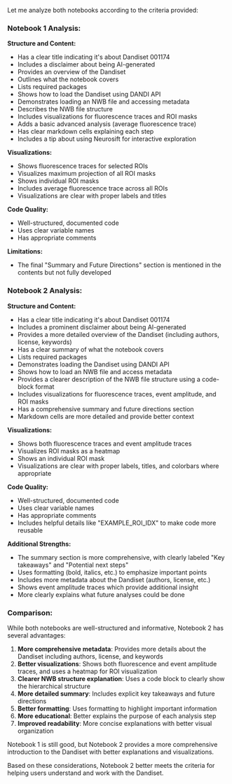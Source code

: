 Let me analyze both notebooks according to the criteria provided:

### Notebook 1 Analysis:

**Structure and Content:**
- Has a clear title indicating it's about Dandiset 001174
- Includes a disclaimer about being AI-generated
- Provides an overview of the Dandiset
- Outlines what the notebook covers
- Lists required packages
- Shows how to load the Dandiset using DANDI API
- Demonstrates loading an NWB file and accessing metadata
- Describes the NWB file structure
- Includes visualizations for fluorescence traces and ROI masks
- Adds a basic advanced analysis (average fluorescence trace)
- Has clear markdown cells explaining each step
- Includes a tip about using Neurosift for interactive exploration

**Visualizations:**
- Shows fluorescence traces for selected ROIs
- Visualizes maximum projection of all ROI masks
- Shows individual ROI masks
- Includes average fluorescence trace across all ROIs
- Visualizations are clear with proper labels and titles

**Code Quality:**
- Well-structured, documented code
- Uses clear variable names
- Has appropriate comments

**Limitations:**
- The final "Summary and Future Directions" section is mentioned in the contents but not fully developed

### Notebook 2 Analysis:

**Structure and Content:**
- Has a clear title indicating it's about Dandiset 001174
- Includes a prominent disclaimer about being AI-generated
- Provides a more detailed overview of the Dandiset (including authors, license, keywords)
- Has a clear summary of what the notebook covers
- Lists required packages
- Demonstrates loading the Dandiset using DANDI API
- Shows how to load an NWB file and access metadata
- Provides a clearer description of the NWB file structure using a code-block format
- Includes visualizations for fluorescence traces, event amplitude, and ROI masks
- Has a comprehensive summary and future directions section
- Markdown cells are more detailed and provide better context

**Visualizations:**
- Shows both fluorescence traces and event amplitude traces
- Visualizes ROI masks as a heatmap
- Shows an individual ROI mask
- Visualizations are clear with proper labels, titles, and colorbars where appropriate

**Code Quality:**
- Well-structured, documented code
- Uses clear variable names
- Has appropriate comments
- Includes helpful details like "EXAMPLE_ROI_IDX" to make code more reusable

**Additional Strengths:**
- The summary section is more comprehensive, with clearly labeled "Key takeaways" and "Potential next steps"
- Uses formatting (bold, italics, etc.) to emphasize important points
- Includes more metadata about the Dandiset (authors, license, etc.)
- Shows event amplitude traces which provide additional insight
- More clearly explains what future analyses could be done

### Comparison:

While both notebooks are well-structured and informative, Notebook 2 has several advantages:

1. **More comprehensive metadata**: Provides more details about the Dandiset including authors, license, and keywords
2. **Better visualizations**: Shows both fluorescence and event amplitude traces, and uses a heatmap for ROI visualization
3. **Clearer NWB structure explanation**: Uses a code block to clearly show the hierarchical structure
4. **More detailed summary**: Includes explicit key takeaways and future directions
5. **Better formatting**: Uses formatting to highlight important information
6. **More educational**: Better explains the purpose of each analysis step
7. **Improved readability**: More concise explanations with better visual organization

Notebook 1 is still good, but Notebook 2 provides a more comprehensive introduction to the Dandiset with better explanations and visualizations.

Based on these considerations, Notebook 2 better meets the criteria for helping users understand and work with the Dandiset.